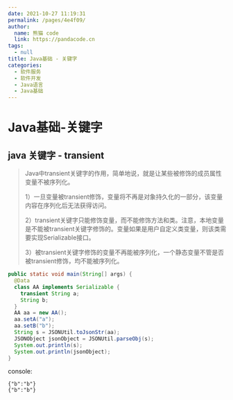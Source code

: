 ```yaml
---
date: 2021-10-27 11:19:31
permalink: /pages/4e4f09/
author: 
  name: 熊猫 code
  link: https://pandacode.cn
tags: 
  - null
title: Java基础 - 关键字
categories: 
  - 软件服务
  - 软件开发
  - Java语言
  - Java基础
---
```


# Java基础-关键字

## java 关键字 - transient

> Java中transient关键字的作用，简单地说，就是让某些被修饰的成员属性变量不被序列化。
>
> 1）一旦变量被transient修饰，变量将不再是对象持久化的一部分，该变量内容在序列化后无法获得访问。
>
> 2）transient关键字只能修饰变量，而不能修饰方法和类。注意，本地变量是不能被transient关键字修饰的。变量如果是用户自定义类变量，则该类需要实现Serializable接口。
>
> 3）被transient关键字修饰的变量不再能被序列化，一个静态变量不管是否被transient修饰，均不能被序列化。

```java
public static void main(String[] args) {
  @Data
  class AA implements Serializable {
    transient String a;
    String b;
  }
  AA aa = new AA();
  aa.setA("a");
  aa.setB("b");
  String s = JSONUtil.toJsonStr(aa);
  JSONObject jsonObject = JSONUtil.parseObj(s);
  System.out.println(s);
  System.out.println(jsonObject);
}
```

console:

```
{"b":"b"}
{"b":"b"}
```

